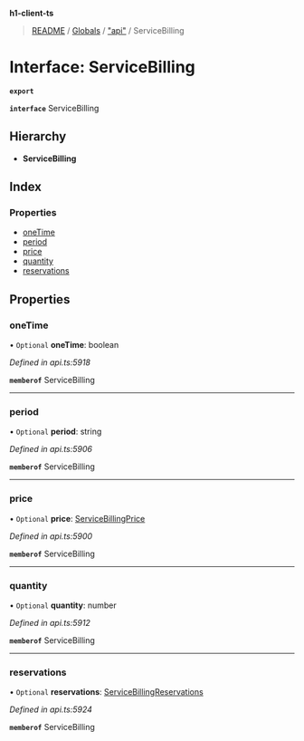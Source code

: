 **h1-client-ts**

> [README](../README.md) / [Globals](../globals.md) / ["api"](../modules/_api_.md) / ServiceBilling

# Interface: ServiceBilling

**`export`** 

**`interface`** ServiceBilling

## Hierarchy

* **ServiceBilling**

## Index

### Properties

* [oneTime](_api_.servicebilling.md#onetime)
* [period](_api_.servicebilling.md#period)
* [price](_api_.servicebilling.md#price)
* [quantity](_api_.servicebilling.md#quantity)
* [reservations](_api_.servicebilling.md#reservations)

## Properties

### oneTime

• `Optional` **oneTime**: boolean

*Defined in api.ts:5918*

**`memberof`** ServiceBilling

___

### period

• `Optional` **period**: string

*Defined in api.ts:5906*

**`memberof`** ServiceBilling

___

### price

• `Optional` **price**: [ServiceBillingPrice](_api_.servicebillingprice.md)

*Defined in api.ts:5900*

**`memberof`** ServiceBilling

___

### quantity

• `Optional` **quantity**: number

*Defined in api.ts:5912*

**`memberof`** ServiceBilling

___

### reservations

• `Optional` **reservations**: [ServiceBillingReservations](_api_.servicebillingreservations.md)

*Defined in api.ts:5924*

**`memberof`** ServiceBilling
